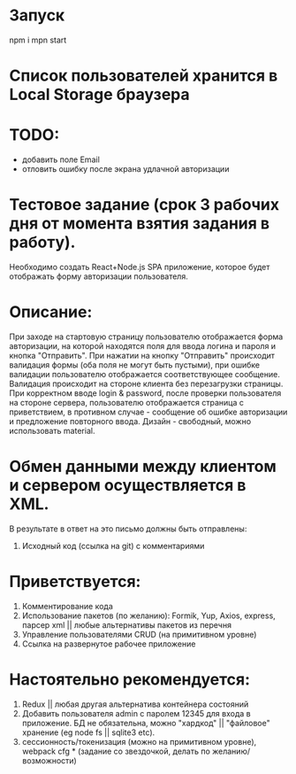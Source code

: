 ﻿# Запуск
npm i
mpn start

# Список пользователей хранится в Local Storage браузера

# TODO: 
* добавить поле Email
* отловить ошибку после экрана удлачной авторизации


# Тестовое задание (срок 3 рабочих дня от момента взятия задания в работу).
Необходимо создать React+Node.js SPA приложение, которое будет отображать форму авторизации пользователя.


# Описание:
При заходе на стартовую страницу пользователю отображается форма авторизации, на которой находятся поля для ввода логина и пароля и кнопка "Отправить".
При нажатии на кнопку "Отправить" происходит валидация формы (оба поля не могут быть пустыми), при ошибке валидации пользователю отображается соответствующее сообщение. 
Валидация происходит на стороне клиента без перезагрузки страницы. При корректном вводе login & password, после проверки пользователя на стороне сервера, 
пользователю отображается страница с приветствием, в противном случае - сообщение об ошибке авторизации и предложение повторного ввода.
Дизайн - свободный, можно использовать material.

# Обмен данными между клиентом и сервером осуществляется в XML.

В результате в ответ на это письмо должны быть отправлены:
1. Исходный код (ссылка на git) с комментариями

# Приветствуется:
1. Комментирование кода
2. Использование пакетов (по желанию): Formik, Yup, Axios, express, парсер xml || любые альтернативы пакетов из перечня
3. Управление пользователями CRUD (на примитивном уровне)
4. Ссылка на развернутое рабочее приложение

# Настоятельно рекомендуется:
1. Redux || любая другая альтернатива контейнера состояний
2. Добавить пользователя admin с паролем 12345 для входа в приложение. БД не обязательна, можно "хардкод" || "файловое" хранение (eg node fs || sqlite3 etc).
3. сессионность/токенизация (можно на примитивном уровне), webpack cfg * (задание со звездочкой, делать по желанию/возможности)
